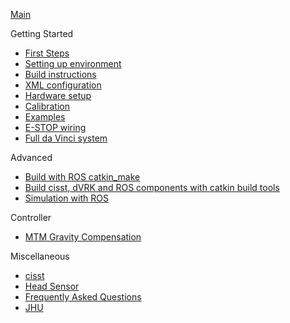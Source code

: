 [Main](/jhu-dvrk/sawIntuitiveResearchKit/wiki)

Getting Started
* [First Steps](/jhu-dvrk/sawIntuitiveResearchKit/wiki/FirstSteps)
* [Setting up environment](/jhu-cisst/mechatronics-software/wiki/Development-Environment)
* [Build instructions](/jhu-dvrk/sawIntuitiveResearchKit/wiki/Build)
* [XML configuration](/jhu-dvrk/sawIntuitiveResearchKit/wiki/XMLConfig)
* [Hardware setup](/jhu-dvrk/sawIntuitiveResearchKit/wiki/Hardware)
* [Calibration](/jhu-dvrk/sawIntuitiveResearchKit/wiki/Calibration)
* [Examples](/jhu-dvrk/sawIntuitiveResearchKit/wiki/Examples)
* [E-STOP wiring](/jhu-dvrk/sawIntuitiveResearchKit/wiki/ESTOP)
* [Full da Vinci system](/jhu-dvrk/sawIntuitiveResearchKit/wiki/Full-da-Vinci)

Advanced 
* [Build with ROS catkin_make](/jhu-dvrk/dvrk-ros)
* [Build cisst, dVRK and ROS components with catkin build tools](/jhu-dvrk/sawIntuitiveResearchKit/wiki/CatkinBuild)
* [Simulation with ROS](/jhu-dvrk/sawIntuitiveResearchKit/wiki/Simulation)

Controller
* [MTM Gravity Compensation](/jhu-dvrk/sawIntuitiveResearchKit/wiki/Control-Gravity-Compensation)

Miscellaneous
* [cisst](/jhu-cisst/cisst/wiki)
* [Head Sensor](/jhu-dvrk/sawIntuitiveResearchKit/wiki/HeadSensor)
* [Frequently Asked Questions](/jhu-dvrk/sawIntuitiveResearchKit/wiki/FAQ)
* [JHU](JHU-DVRK-Hardware-Status)